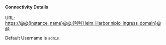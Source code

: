 
#### Connectivity Details

URL:
[https://@@{instance_name}@@.@@{Helm_Harbor.nipio_ingress_domain}@@](https://@@{instance_name}@@.@@{Helm_Harbor.nipio_ingress_domain}@@)

Default Username is `admin`.
